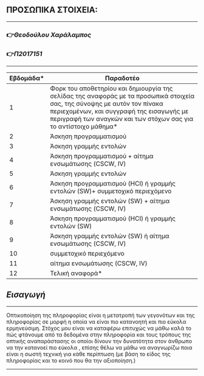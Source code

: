 ## ΠΡΟΣΩΠΙΚΑ ΣΤΟΙΧΕΙΑ:

- - - -
### :point_right:*Θεοδούλου Χαράλαμπος*
### :point_right:*Π2017151*

- - - -


| Εβδομάδα* | Παραδοτέο |
| --- | --- |
| 1 | Φορκ του αποθετηρίου και δημιουργία της σελίδας της αναφοράς με τα προσωπικά στοιχεία σας, της σύνοψης με αυτόν τον πίνακα περιεχομένων, και συγγραφή της εισαγωγής με περιγραφή των αναγκών και των στόχων σας για το αντίστοιχο μάθημα* |
| 2 | Άσκηση προγραμματισμού |
| 3 | Άσκηση γραμμής εντολών |
| 4 | Άσκηση προγραμματισμού + αίτημα ενσωμάτωσης (CSCW, IV) |
| 5 | Άσκηση γραμμής εντολών |
| 6 | Άσκηση προγραμματισμού (HCI) ή γραμμής εντολών (SW)+ συμμετοχικό περιεχόμενο |
| 7 | Άσκηση γραμμής εντολών (SW) + αίτημα ενσωμάτωσης (CSCW, IV) |
| 8 | Άσκηση προγραμματισμού (HCI) ή γραμμής εντολών (SW) |
| 9 | Άσκηση γραμμής εντολών (SW) ή αίτημα ενσωμάτωσης (CSCW, IV) |
| 10 | συμμετοχικό περιεχόμενο |
| 11 | αίτημα ενσωμάτωσης (CSCW, IV) |
| 12 | Τελική αναφορά* |


## *Εισαγωγή*
- - - -
Οπτικοποίηση της πληροφορίας είναι η μετατροπή των γεγονότων και της πληροφορίας σε μορφή η οποία να είναι πιο κατανοητή και πιο εύκολα ερμηνεύσιμη. Στόχος μου είναι να καταφέρω  επιτυχώς να μάθω καλά  το πώς  φτάνουμε από τα δεδομένα στην πληροφορία και τους  τρόπους της οπτικής αναπαράστασης οι οποίοι δίνουν την δυνατότητα στον άνθρωπο να την κατανοεί πιο εύκολα , επίσης θέλω να μάθω να αναγνωρίζω ποια είναι η σωστή τεχνική για κάθε περίπτωση (με βάση το είδος της πληροφορίας και το κοινό που θα την αξιοποίηση.)
- - - -


